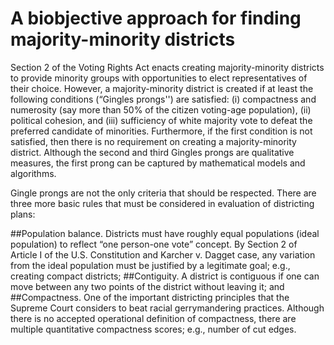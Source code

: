 # A biobjective approach for finding majority-minority districts

Section 2 of the Voting Rights Act enacts creating majority-minority districts to provide minority groups with opportunities to elect representatives of their choice. However, a majority-minority district is created if at least the following conditions (“Gingles prongs'') are satisfied: (i) compactness and numerosity (say more than 50% of the citizen voting-age population), (ii) political cohesion, and (iii) sufficiency of white majority vote to defeat the preferred candidate of minorities.  Furthermore, if the first condition is not satisfied, then there is no requirement on creating a majority-minority district. Although the second and third Gingles prongs are qualitative measures, the first prong can be captured by mathematical models and algorithms.

Gingle prongs are not the only criteria that should be respected. There are three more basic rules that must be considered in evaluation of districting plans:

##Population balance. Districts must have roughly equal populations (ideal population) to reflect “one person-one vote” concept. By Section 2 of Article I of the U.S. Constitution and Karcher v. Dagget case, any variation from the ideal population must be justified by a legitimate goal; e.g., creating compact districts;
##Contiguity. A district is contiguous if one can move between any two points of the district without leaving it; and
##Compactness. One of the important districting principles that the Supreme Court considers to beat racial gerrymandering practices. Although there is no accepted operational definition of compactness, there are multiple quantitative compactness scores; e.g., number of cut edges.
